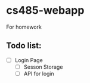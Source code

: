 # cs485-webapp
For homework


## Todo list:

- [ ] Login Page
  - [ ] Sesson Storage
  - [ ] API for login
